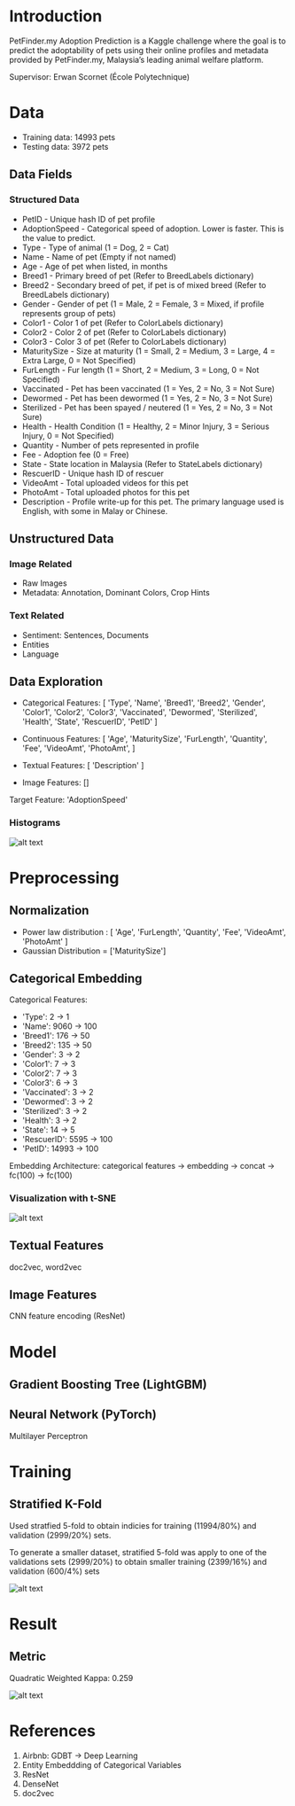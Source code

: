 # Introduction

PetFinder.my Adoption Prediction is a Kaggle challenge where the goal is to predict the adoptability of pets using their online profiles and metadata provided by PetFinder.my, Malaysia’s leading animal welfare platform.

Supervisor: Erwan Scornet (École Polytechnique)

# Data

 - Training data: 14993 pets
 - Testing data: 3972 pets

## Data Fields

### Structured Data

 - PetID - Unique hash ID of pet profile
 - AdoptionSpeed - Categorical speed of adoption. Lower is faster. This is the value to predict.
 - Type - Type of animal (1 = Dog, 2 = Cat)
 - Name - Name of pet (Empty if not named)
 - Age - Age of pet when listed, in months
 - Breed1 - Primary breed of pet (Refer to BreedLabels dictionary)
 - Breed2 - Secondary breed of pet, if pet is of mixed breed (Refer to BreedLabels dictionary)
 - Gender - Gender of pet (1 = Male, 2 = Female, 3 = Mixed, if profile represents group of pets)
 - Color1 - Color 1 of pet (Refer to ColorLabels dictionary)
 - Color2 - Color 2 of pet (Refer to ColorLabels dictionary)
 - Color3 - Color 3 of pet (Refer to ColorLabels dictionary)
 - MaturitySize - Size at maturity (1 = Small, 2 = Medium, 3 = Large, 4 = Extra Large, 0 = Not Specified)
 - FurLength - Fur length (1 = Short, 2 = Medium, 3 = Long, 0 = Not Specified)
 - Vaccinated - Pet has been vaccinated (1 = Yes, 2 = No, 3 = Not Sure)
 - Dewormed - Pet has been dewormed (1 = Yes, 2 = No, 3 = Not Sure)
 - Sterilized - Pet has been spayed / neutered (1 = Yes, 2 = No, 3 = Not Sure)
 - Health - Health Condition (1 = Healthy, 2 = Minor Injury, 3 = Serious Injury, 0 = Not Specified)
 - Quantity - Number of pets represented in profile
 - Fee - Adoption fee (0 = Free)
 - State - State location in Malaysia (Refer to StateLabels dictionary)
 - RescuerID - Unique hash ID of rescuer
 - VideoAmt - Total uploaded videos for this pet
 - PhotoAmt - Total uploaded photos for this pet
 - Description - Profile write-up for this pet. The primary language used is English, with some in Malay or Chinese.

## Unstructured Data

### Image Related

 - Raw Images
 - Metadata: Annotation, Dominant Colors, Crop Hints

### Text Related

 - Sentiment: Sentences, Documents
 - Entities
 - Language


## Data Exploration

 - Categorical Features: [
    'Type', 'Name', 'Breed1', 'Breed2', 'Gender', 'Color1', 'Color2', 'Color3',
    'Vaccinated', 'Dewormed', 'Sterilized', 'Health', 'State',
    'RescuerID', 'PetID'
]

 - Continuous Features: [
    'Age', 'MaturitySize', 'FurLength', 'Quantity', 'Fee', 'VideoAmt', 'PhotoAmt',
]

 - Textual Features: [
    'Description'
]

- Image Features: []

Target Feature: 'AdoptionSpeed'

### Histograms

![alt text](https://github.com/hayashimasa/Pet_Adoption/blob/master/visualizations/rawdata_hist.png?raw=true)

# Preprocessing

## Normalization

 - Power law distribution : [
    'Age', 'FurLength', 'Quantity', 'Fee', 'VideoAmt', 'PhotoAmt'
]
 - Gaussian Distribution = ['MaturitySize']

## Categorical Embedding

Categorical Features:
 - 'Type': 2 -> 1
 - 'Name': 9060 -> 100
 - 'Breed1': 176 -> 50
 - 'Breed2': 135 -> 50
 - 'Gender': 3 -> 2
 - 'Color1': 7 -> 3
 - 'Color2': 7 -> 3
 - 'Color3': 6 -> 3
 - 'Vaccinated': 3 -> 2
 - 'Dewormed': 3 -> 2
 - 'Sterilized': 3 -> 2
 - 'Health': 3 -> 2
 - 'State': 14 -> 5
 - 'RescuerID': 5595 -> 100
 - 'PetID': 14993 -> 100


Embedding Architecture: categorical features -> embedding -> concat -> fc(100) -> fc(100)

### Visualization with t-SNE

![alt text](https://github.com/hayashimasa/Pet_Adoption/blob/master/visualizations/catemb_3dtsne.png?raw=true)

## Textual Features

doc2vec, word2vec

## Image Features

CNN feature encoding (ResNet)

# Model

## Gradient Boosting Tree (LightGBM)

## Neural Network (PyTorch)

Multilayer Perceptron

# Training

## Stratified K-Fold

Used stratfied 5-fold to obtain indicies for training (11994/80%) and validation (2999/20%) sets.

To generate a smaller dataset, stratified 5-fold was apply to one of the validations sets (2999/20%) to obtain smaller training (2399/16%) and validation (600/4%) sets

![alt text](https://github.com/hayashimasa/Pet_Adoption/blob/master/visualizations/mse_loss.png?raw=true)

# Result

## Metric

Quadratic Weighted Kappa: 0.259

![alt text](https://github.com/hayashimasa/Pet_Adoption/blob/master/visualizations/qwk.png?raw=true)

# References
1. Airbnb: GDBT -> Deep Learning
2. Entity Embeddding of Categorical Variables
3. ResNet
4. DenseNet
5. doc2vec
